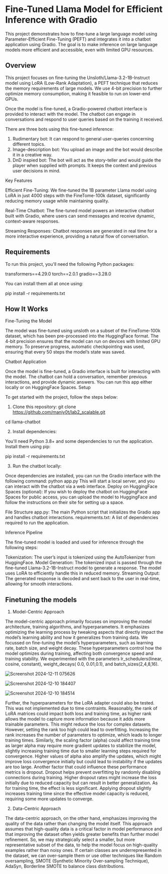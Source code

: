 # **Fine-Tuned Llama Model for Efficient Inference with Gradio**

This project demonstrates how to fine-tune a large language model using Parameter-Efficient Fine-Tuning (PEFT) and integrates it into a chatbot application using Gradio. The goal is to make inference on large language models more efficient and accessible, even with limited GPU resources.

## Overview

This project focuses on fine-tuning the Unsloth/Llama-3.2-1B-Instruct model using LoRA (Low-Rank Adaptation), a PEFT technique that reduces the memory requirements of large models. We use 4-bit precision to further optimize memory consumption, making it feasible to run on lower-end GPUs.

Once the model is fine-tuned, a Gradio-powered chatbot interface is provided to interact with the model. The chatbot can engage in conversations and respond to user queries based on the training it received.

There are three bots using this fine-tuned inference:
1. Rudimentary bot: It can respond to general user-queries concerning different topics.
2. Image-description bot: You upload an image and the bot would describe it in a creative way.
3. DnD inspied bot: The bot will act as the story-teller and would guide the player when supplied with prompts. It keeps the context and previous user decisions in mind. 

Key Features

Efficient Fine-Tuning: We fine-tuned the 1B parameter Llama model using LoRA in just 4000 steps with the FineTome-100k dataset, significantly reducing memory usage while maintaining quality.

Real-Time Chatbot: The fine-tuned model powers an interactive chatbot built with Gradio, where users can send messages and receive dynamic, context-aware responses.

Streaming Responses: Chatbot responses are generated in real time for a more interactive experience, providing a natural flow of conversation.

## Requirements

To run this project, you'll need the following Python packages:

transformers==4.29.0
torch==2.0.1
gradio==3.28.0

You can install them all at once using:

pip install -r requirements.txt

## How It Works
Fine-Tuning the Model

The model was fine-tuned using unsloth on a subset of the FineTome-100k dataset, which has been pre-processed into the HuggingFace format. The 4-bit precision ensures that the model can run on devices with limited GPU memory. To preserve progress, automatic checkpointing was used, ensuring that every 50 steps the model’s state was saved.

Chatbot Application

Once the model is fine-tuned, a Gradio interface is built for interacting with the model. The chatbot can hold a conversation, remember previous interactions, and provide dynamic answers. You can run this app either locally or on HuggingFace Spaces.
Setup

To get started with the project, follow the steps below:
1. Clone this repository:
git clone https://github.com/manjy0t/lab2_scalable.git

cd llama-chatbot

2. Install dependencies:

You'll need Python 3.8+ and some dependencies to run the application. Install them using pip:

pip install -r requirements.txt

3. Run the chatbot locally:

Once dependencies are installed, you can run the Gradio interface with the following command:
python app.py
This will start a local server, and you can interact with the chatbot via a web interface.
Deploy on HuggingFace Spaces (optional):
If you wish to deploy the chatbot on HuggingFace Spaces for public access, you can upload the model to HuggingFace and follow the instructions on their site for setting up a space.

File Structure
app.py: The main Python script that initializes the Gradio app and handles chatbot interactions.
requirements.txt: A list of dependencies required to run the application.

Inference Pipeline

The fine-tuned model is loaded and used for inference through the following steps:

Tokenization: The user’s input is tokenized using the AutoTokenizer from HuggingFace.
Model Generation: The tokenized input is passed through the fine-tuned Llama-3.2-1B-Instruct model to generate a response. The model uses LoRA to efficiently handle this in reduced memory.
Streaming Output: The generated response is decoded and sent back to the user in real-time, allowing for smooth interactions.



## Finetuning the models
1. Model-Centric Approach

The model-centric approach primarily focuses on improving the model architecture, training algorithms, and hyperparameters. It emphasizes optimizing the learning process by tweaking aspects that directly impact the model’s learning ability and how it generalizes from training data. We focussed on fine-tuning the model’s hyperparameters, such as learning rate, batch size, and weight decay. These hyperparameters control how the model optimizes during training, affecting both convergence speed and training stability. We experimented with the parameters lr_schedulers(linear, cosine, constant), weight_decays( 0.0, 0.01,0.1), and batch_sizes(2,4,8,16).

![Screenshot 2024-12-11 075626](https://github.com/user-attachments/assets/a1e9fae1-a4fa-4a9f-9e24-82b1fa4341f3)

![Screenshot 2024-12-10 184407](https://github.com/user-attachments/assets/fb5c7b42-00f7-462b-b69c-13e21e752bea)

![Screenshot 2024-12-10 184514](https://github.com/user-attachments/assets/4a63e8fc-bdb6-4fb0-bcfa-0a7a4d4985fc)

Further, the hyperparameters for the LoRA adapter could also be tested. This was not implemented due to time contraints. Reasonably, the rank of LoRA matrices could impact both loss and training time, as higher rank allows the model to capture more information because it adds more trainable parameters. This might reduce the loss for complex datasets. However, setting the rank too high could lead to overfitting. Increasing the rank increases the number of parameters to optimize, which leads to longer training times. Similarly, the scaling factor (alpha) could affect training time as larger alpha may require more gradient updates to stabilize the model, slightly increasing training time due to smaller learning steps required for convergence. Higher values of alpha also amplify the updates, which might improve loss convergence initially but could lead to instability if the updates are too large. Another factor that could influence these performance metrics is dropout. Dropout helps prevent overfitting by randomly disabling connections during training. Higher dropout rates might increase the loss initially due to reduced capacity but can result in better generalization. As for training time, the effect is less significant. Applying dropout slightly increases training time since the effective model capacity is reduced, requiring some more updates to converge.

2. Data-Centric Approach

The data-centric approach, on the other hand, emphasizes improving the quality of the data rather than changing the model itself. This approach assumes that high-quality data is a critical factor in model performance and that improving the dataset often yields greater benefits than further model refinement. So, we may strategically select a smaller, but more representative subset of the data, to help the model focus on high-quality examples rather than noisy ones.
If certain classes are underrepresented in the dataset, we can over-sample them or use other techniques like Random oversampling, SMOTE (Synthetic Minority Over-sampling Technique), AdaSyn, Borderline SMOTE to balance class distributions.



